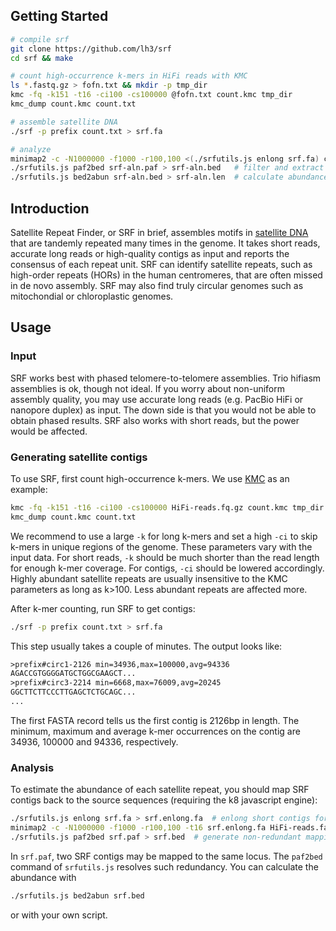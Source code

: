 ## Getting Started

```sh
# compile srf
git clone https://github.com/lh3/srf
cd srf && make

# count high-occurrence k-mers in HiFi reads with KMC
ls *.fastq.gz > fofn.txt && mkdir -p tmp_dir
kmc -fq -k151 -t16 -ci100 -cs100000 @fofn.txt count.kmc tmp_dir
kmc_dump count.kmc count.txt

# assemble satellite DNA
./srf -p prefix count.txt > srf.fa

# analyze
minimap2 -c -N1000000 -f1000 -r100,100 <(./srfutils.js enlong srf.fa) ctg.fa > srf-aln.paf
./srfutils.js paf2bed srf-aln.paf > srf-aln.bed   # filter and extract non-overlapping regions
./srfutils.js bed2abun srf-aln.bed > srf-aln.len  # calculate abundance of each srf contig
```

## Introduction

Satellite Repeat Finder, or SRF in brief, assembles motifs in [satellite
DNA][satdna] that are tandemly repeated many times in the genome. It takes
short reads, accurate long reads or high-quality contigs as input and reports
the consensus of each repeat unit. SRF can identify satellite repeats, such as
high-order repeats (HORs) in the human centromeres, that are often missed in
de novo assembly. SRF may also find truly circular genomes such as mitochondial
or chloroplastic genomes.

## Usage

### Input

SRF works best with phased telomere-to-telomere assemblies. Trio hifiasm
assemblies is ok, though not ideal. If you worry about non-uniform assembly
quality, you may use accurate long reads (e.g. PacBio HiFi or nanopore duplex)
as input. The down side is that you would not be able to obtain phased results.
SRF also works with short reads, but the power would be affected.

### Generating satellite contigs

To use SRF, first count high-occurrence k-mers. We use [KMC][kmc] as an example:
```sh
kmc -fq -k151 -t16 -ci100 -cs100000 HiFi-reads.fq.gz count.kmc tmp_dir
kmc_dump count.kmc count.txt
```
We recommend to use a large `-k` for long k-mers and set a high `-ci` to skip
k-mers in unique regions of the genome. These parameters vary with the input
data. For short reads, `-k` should be much shorter than the read length for
enough k-mer coverage. For contigs, `-ci` should be lowered accordingly.
Highly abundant satellite repeats are usually insensitive to the KMC parameters
as long as k>100. Less abundant repeats are affected more.

After k-mer counting, run SRF to get contigs:
```sh
./srf -p prefix count.txt > srf.fa
```
This step usually takes a couple of minutes. The output looks like:
```txt
>prefix#circ1-2126 min=34936,max=100000,avg=94336
AGACCGTGGGGATGCTGGCGAAGCT...
>prefix#circ3-2214 min=6668,max=76009,avg=20245
GGCTTCTTCCCTTGAGCTCTGCAGC...
...
```
The first FASTA record tells us the first contig is 2126bp in length. The
minimum, maximum and average k-mer occurrences on the contig are 34936, 100000
and 94336, respectively.

### Analysis

To estimate the abundance of each satellite repeat, you should map SRF contigs
back to the source sequences (requiring the k8 javascript engine):
```sh
./srfutils.js enlong srf.fa > srf.enlong.fa  # enlong short contigs for mapping
minimap2 -c -N1000000 -f1000 -r100,100 -t16 srf.enlong.fa HiFi-reads.fa > srf.paf
./srfutils.js paf2bed srf.paf > srf.bed  # generate non-redundant mapping regions
```
In `srf.paf`, two SRF contigs may be mapped to the same locus. The `paf2bed`
command of `srfutils.js` resolves such redundancy. You can calculate the
abundance with
```sh
./srfutils.js bed2abun srf.bed
```
or with your own script.

[satdna]: https://en.wikipedia.org/wiki/Satellite_DNA
[kmc]: https://github.com/refresh-bio/KMC
